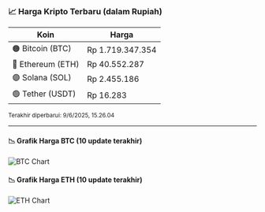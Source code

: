 

<!-- HARGA_KRIPTO -->
### 📈 Harga Kripto Terbaru (dalam Rupiah)

| Koin     | Harga         |
|----------|---------------|
| 🟠 Bitcoin (BTC)   | Rp 1.719.347.354 |
| 🔵 Ethereum (ETH)  | Rp 40.552.287 |
| 🟣 Solana (SOL)    | Rp 2.455.186 |
| 🟢 Tether (USDT)   | Rp 16.283 |

<sub>Terakhir diperbarui: 9/6/2025, 15.26.04</sub>

---

#### 📉 Grafik Harga BTC (10 update terakhir)
![BTC Chart](https://quickchart.io/chart?c=%7B%22type%22%3A%22line%22%2C%22data%22%3A%7B%22labels%22%3A%5B%2204%3A58%3A12%22%2C%2205%3A28%3A44%22%2C%2205%3A47%3A09%22%2C%2205%3A58%3A30%22%2C%2206%3A40%3A10%22%2C%2206%3A58%3A02%22%2C%2207%3A27%3A12%22%2C%2207%3A42%3A44%22%2C%2207%3A53%3A42%22%2C%2208%3A26%3A04%22%5D%2C%22datasets%22%3A%5B%7B%22label%22%3A%22Bitcoin%22%2C%22data%22%3A%5B1721031274%2C1719567630%2C1719018307%2C1718806578%2C1720085617%2C1721476515%2C1721356242%2C1720772126%2C1720554375%2C1719347354%5D%2C%22fill%22%3Afalse%2C%22borderColor%22%3A%22blue%22%2C%22tension%22%3A0.1%7D%5D%7D%7D)

#### 📉 Grafik Harga ETH (10 update terakhir)
![ETH Chart](https://quickchart.io/chart?c=%7B%22type%22%3A%22line%22%2C%22data%22%3A%7B%22labels%22%3A%5B%2204%3A58%3A12%22%2C%2205%3A28%3A44%22%2C%2205%3A47%3A09%22%2C%2205%3A58%3A30%22%2C%2206%3A40%3A10%22%2C%2206%3A58%3A02%22%2C%2207%3A27%3A12%22%2C%2207%3A42%3A44%22%2C%2207%3A53%3A42%22%2C%2208%3A26%3A04%22%5D%2C%22datasets%22%3A%5B%7B%22label%22%3A%22Ethereum%22%2C%22data%22%3A%5B40571912%2C40572134%2C40527107%2C40501953%2C40538317%2C40588210%2C40581539%2C40552198%2C40564707%2C40552287%5D%2C%22fill%22%3Afalse%2C%22borderColor%22%3A%22blue%22%2C%22tension%22%3A0.1%7D%5D%7D%7D)

<!-- /HARGA_KRIPTO -->